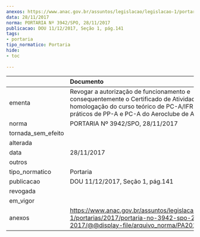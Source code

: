 ```yaml
---
anexos: https://www.anac.gov.br/assuntos/legislacao/legislacao-1/portarias/2017/portaria-no-3942-spo-28-11-2017/@@display-file/arquivo_norma/PA2017-3942.pdf
data: 28/11/2017
norma: PORTARIA Nº 3942/SPO, 28/11/2017
publicacao: DOU 11/12/2017, Seção 1, pág.141
tags:
- portaria
tipo_normatico: Portaria
hide: 
- toc 
 
---
```


|                    | Documento                                                                                                                                                                                           |
|:-------------------|:----------------------------------------------------------------------------------------------------------------------------------------------------------------------------------------------------|
| ementa             | Revogar a autorização de funcionamento e consequentemente o Certificado de Atividade Aérea e a homologação do curso teórico de PC-A/IFR e dos cursos práticos de PP-A e PC-A do Aeroclube de Araxá. |
| norma              | PORTARIA Nº 3942/SPO, 28/11/2017                                                                                                                                                                    |
| tornada_sem_efeito |                                                                                                                                                                                                     |
| alterada           |                                                                                                                                                                                                     |
| data               | 28/11/2017                                                                                                                                                                                          |
| outros             |                                                                                                                                                                                                     |
| tipo_normatico     | Portaria                                                                                                                                                                                            |
| publicacao         | DOU 11/12/2017, Seção 1, pág.141                                                                                                                                                                    |
| revogada           |                                                                                                                                                                                                     |
| em_vigor           |                                                                                                                                                                                                     |
| anexos             | https://www.anac.gov.br/assuntos/legislacao/legislacao-1/portarias/2017/portaria-no-3942-spo-28-11-2017/@@display-file/arquivo_norma/PA2017-3942.pdf                                                |